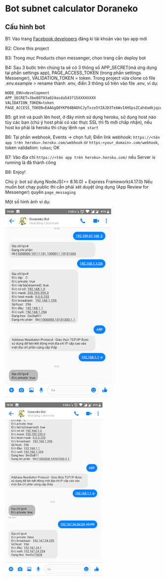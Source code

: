 # Bot subnet calculator Doraneko

## Cấu hình bot

B1: Vào trang [Facebook developers](https://developers.facebook.com/) đăng kí tài khoản vào tạo app mới

B2: Clone this project

B3: Trong mục Products chọn messenger, chọn trang cần deploy bot

B4: Sau 3 bước trên chúng ta sẽ có 3 thông số APP_SECRET(mã ứng dụng tại phần settings app), PAGE_ACCESS_TOKEN (trong phần settings Messenger), VALIDATION_TOKEN = token. Trong project vừa clone có file .env.example > rename thành .env, điền 3 thông số trên vào file .env, ví dụ:


```
NODE_ENV=development
APP_SECRET=3be80793a024asda543715XXXXXXXX
VALIDATION_TOKEN=token
PAGE_ACCESS_TOKEN=EAAGgQ0YKP04BAOhCJyTxzo5YZAJD3TekWvI4HSpsZCahdadkjqiwjeB0hfZBUuVQHBDpxmXoQgwZAbnMhnzjIEgxk52iGHczyTvZCw2DRnpcjZA9IYTzF0LqdmBdv1OZBOUqir8XQxI7gg57FVLzI5z8roaaNXa4ttZAdUiLXXXXXXXXXXXXXXXXXXXXXX
```

B5: git init và push lên host, ở đây mình sử dụng heroku, sử dụng host nào tùy các bạn (chú ý host phải có xác thực SSL thì fb mới chấp nhận), nếu host ko phải là heroku thì chạy lệnh ```npm start```

B6: Tại phần webhook, Events -> chọn full; Điền link webhook: ```https://<tên app trên heroku>.heroku.com/webhook``` or ```https:<your_domain>.com/webhook```, token validation: ```token```; OK

B7: Vào địa chỉ ```https://<tên app trên heroku>.heroku.com/``` nếu Server is running là đã thành công

B8: Enjoy!

Chú ý: bot sử dụng NodeJS(>= 8.16.0) + Express Framework(4.17.0)
    Nếu muốn bot chạy public thì cần phải xét duyệt ứng dụng (App Review for Messenger) quyền ```page_messaging```

Một số hình ảnh ví dụ: 

![image1](https://github.com/tranphuquy19/DoranekoMessengerBot/blob/master/img/ss1.png?raw=true)

![image2](https://github.com/tranphuquy19/DoranekoMessengerBot/blob/master/img/ss2.png?raw=true)
